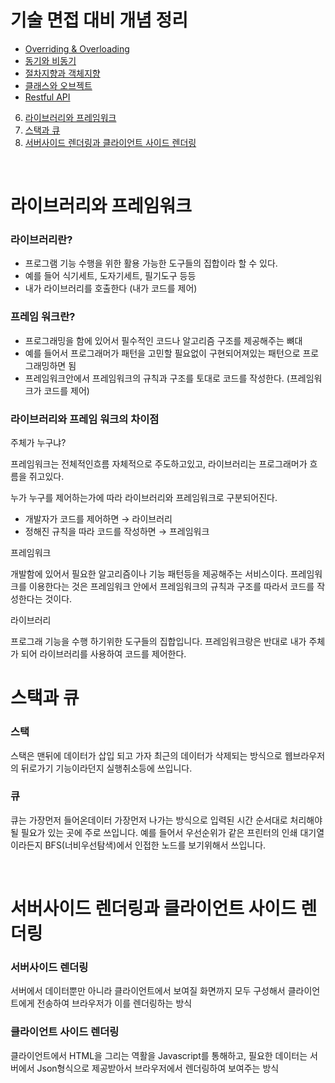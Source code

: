 # 기술 면접 대비 개념 정리

- [Overriding & Overloading](https://github.com/kdh92417/TIL/blob/master/etc/interview/Overriding_and_Overloading.md)
- [동기와 비동기](https://github.com/kdh92417/TIL/blob/master/etc/interview/동기_비동기.md)
- [절차지향과 객체지향](https://github.com/kdh92417/TIL/blob/master/etc/interview/절차지향과객체지향.md)
- [클래스와 오브젝트](https://github.com/kdh92417/TIL/blob/master/etc/interview/class_object.md)
- [Restful API](https://github.com/kdh92417/TIL/blob/master/etc/interview/restful_api.md)
6. [라이브러리와 프레임워크](#라이브러리와-프레임워크)
7. [스택과 큐](#스택과-큐)
8. [서버사이드 렌더링과 클라이언트 사이드 렌더링](#서버사이드-렌더링과-클라이언트-사이드-렌더링)

<br>

# 라이브러리와 프레임워크

### 라이브러리란?

- 프로그램 기능 수행을 위한 활용 가능한 도구들의 집합이라 할 수 있다.
- 예를 들어 식기세트, 도자기세트, 필기도구 등등
- 내가 라이브러리를 호출한다 (내가 코드를 제어)

### 프레임 워크란?

- 프로그래밍을 함에 있어서 필수적인 코드나 알고리즘 구조를 제공해주는 뼈대
- 예를 들어서 프로그래머가 패턴을 고민할 필요없이 구현되어져있는 패턴으로 프로그래밍하면 됨
- 프레임워크안에서 프레임워크의 규칙과 구조를 토대로 코드를 작성한다. (프레임워크가 코드를 제어)

### 라이브러리와 프레임 워크의 차이점

주체가 누구냐?

프레임워크는 전체적인흐름 자체적으로 주도하고있고, 라이브러리는 프로그래머가 흐름을 쥐고있다.

누가 누구를 제어하는가에 따라 라이브러리와 프레임워크로 구분되어진다.

- 개발자가 코드를 제어하면 → 라이브러리
- 정해진 규칙을 따라 코드를 작성하면 → 프레임워크

프레임워크

개발함에 있어서 필요한 알고리즘이나 기능 패턴등을 제공해주는 서비스이다. 프레임워크를 이용한다는 것은 프레임워크 안에서 프레임워크의 규칙과 구조를 따라서 코드를 작성한다는 것이다.

라이브러리

프로그래 기능을 수행 하기위한 도구들의 집합입니다. 프레임워크랑은 반대로 내가 주체가 되어 라이브러리를 사용하여 코드를 제어한다.
<br>

# 스택과 큐

### 스택

스택은 맨뒤에 데이터가 삽입 되고 가자 최근의 데이터가 삭제되는 방식으로 웹브라우저의 뒤로가기 기능이라던지 실행취소등에 쓰입니다.

### 큐

큐는 가장먼저 들어온데이터 가장먼저 나가는 방식으로 입력된 시간 순서대로 처리해야 될 필요가 있는 곳에 주로 쓰입니다. 예를 들어서 우선순위가 같은 프린터의 인쇄 대기열이라든지 BFS(너비우선탐색)에서 인접한 노드를 보기위해서 쓰입니다.

<br>

# 서버사이드 렌더링과 클라이언트 사이드 렌더링

### 서버사이드 렌더링

서버에서 데이터뿐만  아니라 클라이언트에서 보여질 화면까지 모두 구성해서 클라이언트에게 전송하여 브라우저가 이를 렌더링하는 방식

### 클라이언트 사이드 렌더링

클라이언트에서 HTML을 그리는 역활을 Javascript를 통해하고, 필요한 데이터는 서버에서 Json형식으로 제공받아서 브라우저에서 렌더링하여 보여주는 방식

<br>